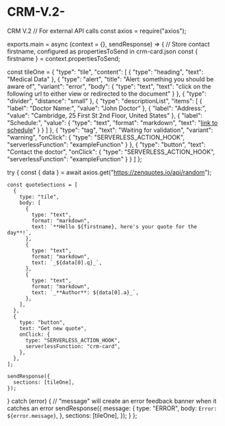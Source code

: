 # CRM-V.2-
CRM V.2
// For external API calls
const axios = require("axios");

exports.main = async (context = {}, sendResponse) => {
  // Store contact firstname, configured as propertiesToSend in crm-card.json
  const { firstname } = context.propertiesToSend;

  const tileOne = {
    "type": "tile",
    "content": [
      {
        "type": "heading",
        "text": "Medical Data"
      },
      {
				"type": "alert",
				"title": "Alert: something you should be aware of",
				"variant": "error",
				"body": {
					"type": "text",
					"text": "click on the following url to either view or redirected to the document"
				}
			},
			{
				"type": "divider",
				"distance": "small"
			},
			{
				"type": "descriptionList",
				"items": [
					{
						"label": "Doctor Name:",
						"value": "John Doctor"
					},
					{
						"label": "Address:",
						"value": "Cambridge, 25 First St 2nd Floor, United States"
					},
					{
						"label": "Schedule:",
						"value": {
							"type": "text",
							"format": "markdown",
							"text": "[link to schedule](https://app.hubspot.com/l/docs/doc/platform/create-custom-crm-cards-with-projects#components)"
						}
					}
				]
			},
			{
				"type": "tag",
				"text": "Waiting for validation",
				"variant": "warning",
				"onClick": {
					"type": "SERVERLESS_ACTION_HOOK",
					"serverlessFunction": "exampleFunction"
				}
			},
			{
				"type": "button",
				"text": "Contact the doctor",
				"onClick": {
					"type": "SERVERLESS_ACTION_HOOK",
					"serverlessFunction": "exampleFunction"
				}
			}
    ]
  };

  try {
    const { data } = await axios.get("https://zenquotes.io/api/random");

    const quoteSections = [
      {
        type: "tile",
        body: [
          {
            type: "text",
            format: "markdown",
            text: `**Hello ${firstname}, here's your quote for the day**!`,
          },
          {
            type: "text",
            format: "markdown",
            text: `_${data[0].q}_`,
          },
          {
            type: "text",
            format: "markdown",
            text: `_**Author**: ${data[0].a}_`,
          },
        ],
      },
      {
        type: "button",
        text: "Get new quote",
        onClick: {
          type: "SERVERLESS_ACTION_HOOK",
          serverlessFunction: "crm-card",
        },
      },
    ];

    sendResponse({
      sections: [tileOne],
    });
  } catch (error) {
    // "message" will create an error feedback banner when it catches an error
    sendResponse({
      message: {
        type: "ERROR",
        body: `Error: ${error.message}`,
      },
      sections: [tileOne],
    });
  }
};
